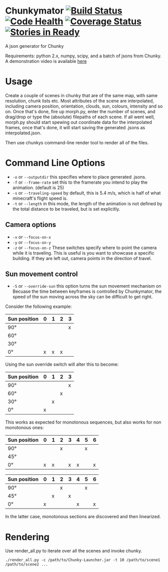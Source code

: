 Chunkymator [![Build Status](https://travis-ci.org/matthiasvegh/Chunkymator.png?branch=master)](https://travis-ci.org/matthiasvegh/Chunkymator) [![Code Health](https://landscape.io/github/matthiasvegh/Chunkymator/master/landscape.png)](https://landscape.io/github/matthiasvegh/Chunkymator/master) [![Coverage Status](https://img.shields.io/coveralls/matthiasvegh/Chunkymator.svg)](https://coveralls.io/r/matthiasvegh/Chunkymator?branch=master) [![Stories in Ready](https://badge.waffle.io/matthiasvegh/Chunkymator.png?label=ready&title=Ready)](https://waffle.io/matthiasvegh/Chunkymator)
===========

A json generator for Chunky

Requirements: python 2.x, numpy, scipy, and a batch of jsons from Chunky.
A demonstration video is available [here](http://youtu.be/jW9V5HSIIlw)

Usage
=====
Create a couple of scenes in chunky that are of the same map, with same resolution, chunk lists etc.
Most attributes of the scene are interpolated, including camera position, orientation, clouds, sun, colours, intensity and so on.
Once that's done, fire up morph.py, enter the number of scenes, and drag/drop or type the (absolute) filepaths of each scene.
If all went well, morph.py should start spewing out coordinate data for the interpolated frames,
once that's done, it will start saving the generated .jsons as interpolated<N>.json.

Then use chunkys command-line render tool to render all of the files.

Command Line Options
=====================
- `-o` or `--outputdir` this specifies where to place generated .jsons.
- `-f` or `--frame-rate` set this to the framerate you intend to play the animation. (default is 25)
- `-s` or `--traveling-speed` by default, this is 5.4 m/s, which is half of what minecraft's flight speed is.
- `-t` or `--length` in this mode, the length of the animation is not defined by the total distance to be traveled, but is set explicitly.

Camera options
--------------
- `-x` or `--focus-on-x`
- `-y` or `--focus-on-y`
- `-z` or `--focus-on-z`
These switches specify where to point the camera while it is traveling. This is useful is you want to showcase a specific building. If they are left out, camera points in the direction of travel.

Sun movement control
--------------------
- `-S` or `--override-sun` this option turns the sun movement mechanism on
Becuase the time between keyframes is controlled by Chunkymator, the speed of the sun moving across the sky can be difficult to get right.

Consider the following example:

| Sun position | 0 | 1 | 2 | 3 |
|--------------|---|---|---|---|
|      90°     |   |   |   | x |
|      60°     |   |   |   |   |
|      30°     |   |   |   |   |
|       0°     | x | x | x |   |

Using the sun override switch will alter this to become:

| Sun position | 0 | 1 | 2 | 3 |
|--------------|---|---|---|---|
|      90°     |   |   |   | x |
|      60°     |   |   | x |   |
|      30°     |   | x |   |   |
|       0°     | x |   |   |   |

This works as expected for monotonous sequences, but also works for non monotonous ones:

| Sun position | 0 | 1 | 2 | 3 | 4 | 5 | 6 |
|--------------|---|---|---|---|---|---|---|
|      90°     |   |   | x |   |   | x |   |
|      45°     |   |   |   |   |   |   |   |
|       0°     | x | x |   | x | x |   | x |

| Sun position | 0 | 1 | 2 | 3 | 4 | 5 | 6 |
|--------------|---|---|---|---|---|---|---|
|      90°     |   |   | x |   |   | x |   |
|      45°     |   | x |   | x |   |   |   |
|       0°     | x |   |   |   | x |   | x |

In the latter case, monotonous sections are discovered and then linearized.

Rendering
=========
Use render_all.py to iterate over all the scenes and invoke chunky.
```
./render_all.py -c /path/to/Chunky-Launcher.jar -t 10 /path/to/scene1 /path/to/scene2 ...
```
